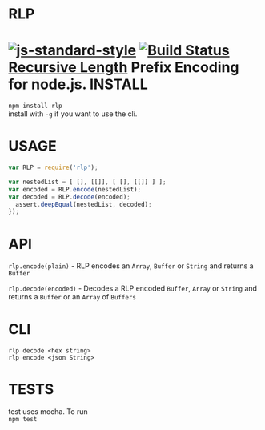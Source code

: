 RLP 
===
  [![js-standard-style](https://cdn.rawgit.com/feross/standard/master/badge.svg)](https://github.com/feross/standard)  [![Build Status](https://travis-ci.org/wanderer/rlp.png?branch=master)](https://travis-ci.org/wanderer/rlp)  
[Recursive Length](https://github.com/ethereum/wiki/wiki/RLP) Prefix Encoding for node.js.
INSTALL
======
`npm install rlp`   
install with `-g` if you want to use the cli.

USAGE
=======

```javascript
var RLP = require('rlp'); 

var nestedList = [ [], [[]], [ [], [[]] ] ];
var encoded = RLP.encode(nestedList);
var decoded = RLP.decode(encoded);
  assert.deepEqual(nestedList, decoded);
});

```

API
=====
`rlp.encode(plain)` - RLP encodes an `Array`, `Buffer` or `String` and returns a `Buffer`

`rlp.decode(encoded)` - Decodes a RLP encoded `Buffer`, `Array` or `String` and returns a `Buffer` or an `Array` of `Buffers`

CLI
===
`rlp decode <hex string>`   
`rlp encode <json String>`  

TESTS
=====
test uses mocha. To run  
`npm test`
